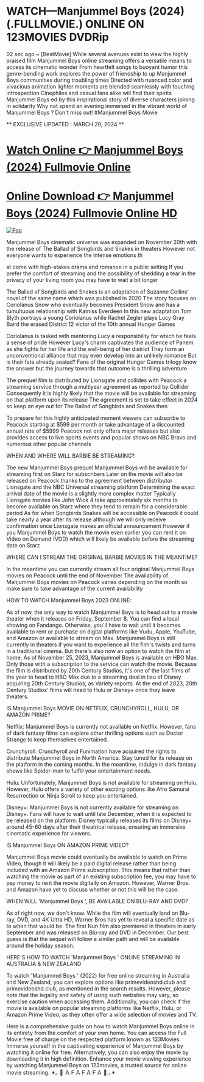<h1>WATCH—Manjummel Boys (2024) (.FULLMOVIE.) ONLINE ON 123MOVIES DVDRip</h1>

02 sec ago ~ [BestMovie] While several avenues exist to view the highly praised film Manjummel Boys online streaming offers a versatile means to access its cinematic wonder From heartfelt songs to buoyant humor this genre-bending work explores the power of friendship to up Manjummel Boys  communities during troubling times Directed with nuanced color and vivacious animation lighter moments are blended seamlessly with touching introspection Cinephiles and casual fans alike will find their spirits Manjummel Boys ed by this inspirational story of diverse characters joining in solidarity Why not spend an evening immersed in the vibrant world of Manjummel Boys ? Don't miss out! #Manjummel Boys Movie

** EXCLUSIVE UPDATED : MARCH 20, 2024 **


# <a href="http://pede.4tv.live/movie/1069945/manjummel-boys/watch">Watch Online 👉 Manjummel Boys (2024) Fullmovie Online</a>

# <a href="http://pede.4tv.live/movie/1069945/manjummel-boys/watch">Online Download 👉 Manjummel Boys (2024) Fullmovie Online HD</a>

<p dir="auto"><a href="http://pede.4tv.live/movie/1069945/manjummel-boys/watch" rel="nofollow"><img src="https://camo.githubusercontent.com/917e6ed5c302499242165dcc02bdbce85c075fd21b35918eb9c0b771855261b8/68747470733a2f2f7374617469632e7769787374617469632e636f6d2f6d656469612f6232343966395f61646163386637306662336634356238383639313639366337376465313866337e6d76322e676966" alt="Foo" style="max-width: 100%;"></a></p>



Manjummel Boys cinematic universe was expanded on November 20th with the release of The Ballad of Songbirds and Snakes in theaters However not everyone wants to experience the intense emotions th

at come with high-stakes drama and romance in a public setting If you prefer the comfort of streaming and the possibility of shedding a tear in the privacy of your living room you may have to wait a bit longer



The Ballad of Songbirds and Snakes is an adaptation of Suzanne Collins' novel of the same name which was published in 2020 The story focuses on Coriolanus Snow who eventually becomes President Snow and has a tumultuous relationship with Katniss Everdeen In this new adaptation Tom Blyth portrays a young Coriolanus while Rachel Zegler plays Lucy Gray Baird the erased District 12 victor of the 10th annual Hunger Games



Coriolanus is tasked with mentoring Lucy a responsibility for which he feels a sense of pride However Lucy's charm captivates the audience of Panem as she fights for her life and the well-being of her district They form an unconventional alliance that may even develop into an unlikely romance But is their fate already sealed? Fans of the original Hunger Games trilogy know the answer but the journey towards that outcome is a thrilling adventure



The prequel film is distributed by Lionsgate and collides with Peacock a streaming service through a multiyear agreement as reported by Collider Consequently it is highly likely that the movie will be available for streaming on that platform upon its release The agreement is set to take effect in 2024 so keep an eye out for The Ballad of Songbirds and Snakes then



To prepare for this highly anticipated moment viewers can subscribe to Peacock starting at $599 per month or take advantage of a discounted annual rate of $5999 Peacock not only offers major releases but also provides access to live sports events and popular shows on NBC Bravo and numerous other popular channels



WHEN AND WHERE WILL BARBIE BE STREAMING?



The new Manjummel Boys prequel Manjummel Boys will be available for streaming first on Starz for subscribers Later on the movie will also be released on Peacock thanks to the agreement between distributor Lionsgate and the NBC Universal streaming platform Determining the exact arrival date of the movie is a slightly more complex matter Typically Lionsgate movies like John Wick 4 take approximately six months to become available on Starz where they tend to remain for a considerable period As for when Songbirds Snakes will be accessible on Peacock it could take nearly a year after its release although we will only receive confirmation once Lionsgate makes an official announcement However if you Manjummel Boys to watch the movie even earlier you can rent it on Video on Demand (VOD) which will likely be available before the streaming date on Starz



WHERE CAN I STREAM THE ORIGINAL BARBIE MOVIES IN THE MEANTIME?



In the meantime you can currently stream all four original Manjummel Boys movies on Peacock until the end of November The availability of Manjummel Boys movies on Peacock varies depending on the month so make sure to take advantage of the current availability



HOW TO WATCH Manjummel Boys 2023 ONLINE:



As of now, the only way to watch Manjummel Boys is to head out to a movie theater when it releases on Friday, September 8. You can find a local showing on Fandango. Otherwise, you'll have to wait until it becomes available to rent or purchase on digital platforms like Vudu, Apple, YouTube, and Amazon or available to stream on Max. Manjummel Boys is still currently in theaters if you want to experience all the film's twists and turns in a traditional cinema. But there's also now an option to watch the film at home. As of November 25, 2023, Manjummel Boys is available on HBO Max. Only those with a subscription to the service can watch the movie. Because the film is distributed by 20th Century Studios, it's one of the last films of the year to head to HBO Max due to a streaming deal in lieu of Disney acquiring 20th Century Studios, as Variety reports. At the end of 2023, 20th Century Studios' films will head to Hulu or Disney+ once they leave theaters.



IS Manjummel Boys MOVIE ON NETFLIX, CRUNCHYROLL, HULU, OR AMAZON PRIME?



Netflix: Manjummel Boys is currently not available on Netflix. However, fans of dark fantasy films can explore other thrilling options such as Doctor Strange to keep themselves entertained.



Crunchyroll: Crunchyroll and Funimation have acquired the rights to distribute Manjummel Boys in North America. Stay tuned for its release on the platform in the coming months. In the meantime, indulge in dark fantasy shows like Spider-man to fulfill your entertainment needs.



Hulu: Unfortunately, Manjummel Boys is not available for streaming on Hulu. However, Hulu offers a variety of other exciting options like Afro Samurai Resurrection or Ninja Scroll to keep you entertained.



Disney+: Manjummel Boys is not currently available for streaming on Disney+. Fans will have to wait until late December, when it is expected to be released on the platform. Disney typically releases its films on Disney+ around 45-60 days after their theatrical release, ensuring an immersive cinematic experience for viewers.

IS Manjummel Boys ON AMAZON PRIME VIDEO?

Manjummel Boys movie could eventually be available to watch on Prime Video, though it will likely be a paid digital release rather than being included with an Amazon Prime subscription. This means that rather than watching the movie as part of an existing subscription fee, you may have to pay money to rent the movie digitally on Amazon. However, Warner Bros. and Amazon have yet to discuss whether or not this will be the case.

WHEN WILL 'Manjummel Boys ', BE AVAILABLE ON BLU-RAY AND DVD?

As of right now, we don't know. While the film will eventually land on Blu-ray, DVD, and 4K Ultra HD, Warner Bros has yet to reveal a specific date as to when that would be. The first Nun film also premiered in theaters in early September and was released on Blu-ray and DVD in December. Our best guess is that the sequel will follow a similar path and will be available around the holiday season.

HERE'S HOW TO WATCH 'Manjummel Boys ' ONLINE STREAMING IN AUSTRALIA & NEW ZEALAND

To watch 'Manjummel Boys ' (2022) for free online streaming in Australia and New Zealand, you can explore options like primevideoshd.club and primevideoshd.club, as mentioned in the search results. However, please note that the legality and safety of using such websites may vary, so exercise caution when accessing them. Additionally, you can check if the movie is available on popular streaming platforms like Netflix, Hulu, or Amazon Prime Video, as they often offer a wide selection of movies and TV.

Here is a comprehensive guide on how to watch Manjummel Boys online in its entirety from the comfort of your own home. You can access the Full Movie free of charge on the respected platform known as 123Movies. Immerse yourself in the captivating experience of Manjummel Boys by watching it online for free. Alternatively, you can also enjoy the movie by downloading it in high definition. Enhance your movie viewing experience by watching Manjummel Boys on 123movies, a trusted source for online movie streaming. ✶｡ 🎀 ＡＦＡＦＡＦＡ 🎀 ｡✶
